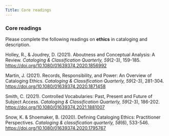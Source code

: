 ```yaml
---
Title: Core readings
---
```

### Core readings

Please complete the following readings on **ethics** in cataloging and description.

Holley, R., & Joudrey, D. (2021). Aboutness and Conceptual Analysis: A Review. *Cataloging & Classification Quarterly, 59*(2-3), 159-185. <https://doi.org/10.1080/01639374.2020.1856992>

Martin, J. (2021). Records, Responsibility, and Power: An Overview of Cataloging Ethics. *Cataloging & Classification Quarterly, 59*(2-3), 281-304. <https://doi.org/10.1080/01639374.2020.1871458>

Smith, C. (2021). Controlled Vocabularies: Past, Present and Future of Subject Access. *Cataloging & Classification Quarterly, 59*(2-3), 186-202. <https://doi.org/10.1080/01639374.2021.1881007>

Snow, K. & Shoemaker, B. (2020). Defining Cataloging Ethics: Practitioner Perspectives. *Cataloging & classification quarterly, 58*(6), 533-546. <https://doi.org/10.1080/01639374.2020.1795767> 
